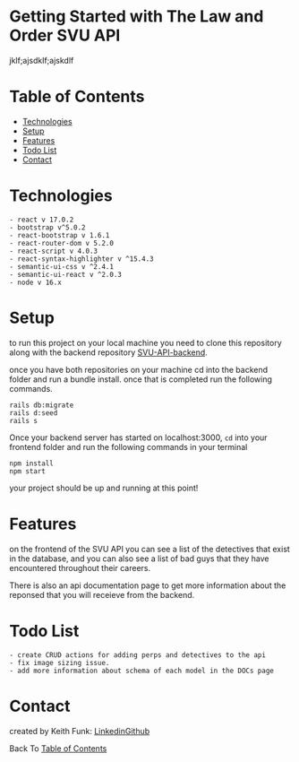 # Getting Started with The Law and Order SVU API
 jklf;ajsdklf;ajskdlf
# Table of Contents
- [Technologies](#technologies)
- [Setup](#Setup)
- [Features](#Features)
- [Todo List](#Todo-list)
- [Contact](#Contact)

# Technologies
    - react v 17.0.2
    - bootstrap v^5.0.2
    - react-bootstrap v 1.6.1
    - react-router-dom v 5.2.0
    - react-script v 4.0.3
    - react-syntax-highlighter v ^15.4.3
    - semantic-ui-css v ^2.4.1
    - semantic-ui-react v ^2.0.3
    - node v 16.x

# Setup
to run this project on your local machine you need to clone this repository along with the backend repository [SVU-API-backend](https://github.com/Sunset05/law_and_order_api_backend). 

once you have both repositories on your machine cd into the backend folder and run a bundle install. once that is completed run the following commands.

    rails db:migrate
    rails d:seed
    rails s
Once your backend server has started on localhost:3000, ```cd``` into your frontend folder and run the following commands in your terminal

    npm install
    npm start

your project should be up and running at this point!

# Features
on the frontend of the SVU API you can see a list of the detectives that exist in the database, and you can also see a list of bad guys that they have encountered throughout their careers.

There is also an api documentation page to get more information about the reponsed that you will receieve from the backend.

# Todo List
    - create CRUD actions for adding perps and detectives to the api
    - fix image sizing issue.
    - add more information about schema of each model in the DOCs page

# Contact
created by Keith Funk:
[Linkedin](https://www.linkedin.com/in/keith-funk-7082a315b/)[Github](https://github.com/Sunset05)

Back To [Table of Contents](#table-of-contents)